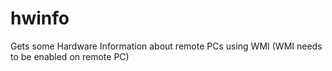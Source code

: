 # hwinfo
Gets some Hardware Information about remote PCs using WMI (WMI needs to be enabled on remote PC)
